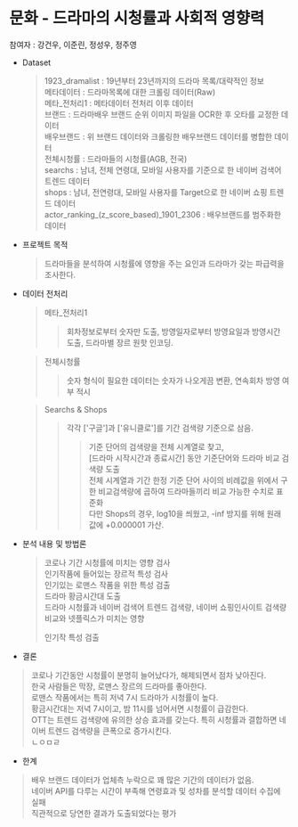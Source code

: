# 문화 - 드라마의 시청률과 사회적 영향력
참여자 : 강건우, 이준린, 정성우, 정주영

* Dataset
  > 1923_dramalist : 19년부터 23년까지의 드라마 목록/대략적인 정보  
  > 메타데이터 : 드라마목록에 대한 크롤링 데이터(Raw)  
  > 메타_전처리1 : 메타데이터 전처리 이후 데이터  
  > 브랜드 : 드라마배우 브랜드 순위 이미지 파일을 OCR한 후 오타를 교정한 데이터  
  > 배우브랜드 : 위 브랜드 데이터와 크롤링한 배우브랜드 데이터를 병합한 데이터  
  > 전체시청률 : 드라마들의 시청률(AGB, 전국)  
  > searchs : 남녀, 전체 연령대, 모바일 사용자를 기준으로 한 네이버 검색어 트렌드 데이터  
  > shops : 남녀, 전연령대, 모바일 사용자를 Target으로 한 네이버 쇼핑 트렌드 데이터  
  > actor_ranking_(z_score_based)_1901_2306 : 배우브랜드를 범주화한 데이터  
  
* 프로젝트 목적
  > 드라마들을 분석하여 시청률에 영향을 주는 요인과 드라마가 갖는 파급력을 조사한다.
  
* 데이터 전처리  
  > 메타_전처리1  
  > > 회차정보로부터 숫자만 도출, 방영일자로부터 방영요일과 방영시간 도출, 드라마별 장르 원핫 인코딩.  
  
  > 전체시청률  
  > > 숫자 형식이 필요한 데이터는 숫자가 나오게끔 변환, 연속회차 방영 여부 적시
    
  > Searchs & Shops  
  > > 각각 ['구글']과 ['유니클로']를 기간 검색량 기준으로 삼음.  
  > > > 기준 단어의 검색량을 전체 시계열로 찾고,  
  > > > [드라마 시작시간과 종료시간] 동안 기준단어와 드라마 비교 검색량 도출  
  > > > 전체 시계열과 기간 한정 기준 단어 사이의 비례값을 위에서 구한 비교검색량에 곱하여 드라마들끼리 비교 가능한 수치로 표준화  
  > > > 다만 Shops의 경우, log10을 씌웠고, -inf 방지를 위해 원래 값에 +0.000001 가산.  
  
* 분석 내용 및 방법론
  > 코로나 기간 시청률에 미치는 영향 검사  
  > 인기작품에 들어있는 장르적 특성 검사  
  > 인기있는 로맨스 작품을 위한 특성 검출  
  > 드라마 황금시간대 도출  
  > 드라마 시청률과 네이버 검색어 트렌드 검색량, 네이버 쇼핑인사이트 검색량 비교와 넷플릭스가 미치는 영향  
  > >  
  > 인기작 특성 검출  

* 결론  
 > 코로나 기간동안 시청률이 분명히 늘어났다가, 해제되면서 점차 낮아진다.  
 > 한국 사람들은 막장, 로맨스 장르의 드라마를 좋아한다.  
 > 로맨스 작품에서는 특히 저녁 7시 드라마가 시청률이 높다.  
 > 황금시간대는 저녁 7시이고, 밤 11시를 넘어서면 시청률이 급감한다.  
 > OTT는 트렌드 검색량에 유의한 상승 효과를 갖는다. 특히 시청률과 결합하면 네이버 트렌드 검색량을 큰폭으로 증가시킨다.  
 > ㄴㅇㅁㄹ  

* 한계
 > 배우 브랜드 데이터가 업체측 누락으로 꽤 많은 기간의 데이터가 없음.  
 > 네이버 API를 다루는 시간이 부족해 연령효과 및 성차를 분석할 데이터 수집에 실패  
 > 직관적으로 당연한 결과가 도출되었다는 평가  
